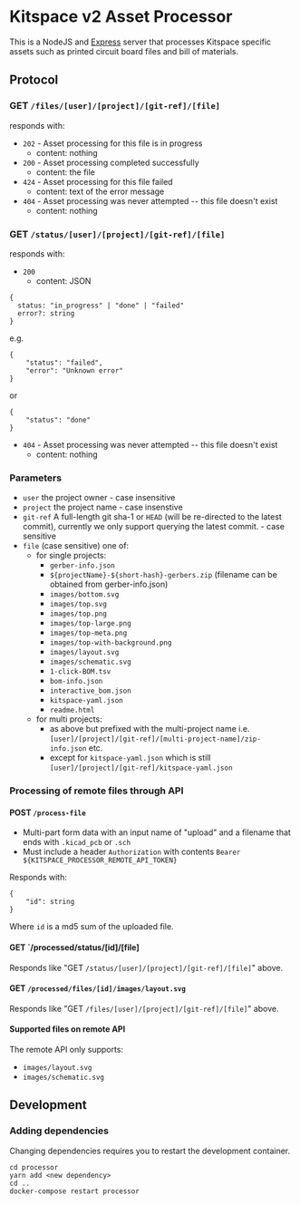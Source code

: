 # Kitspace v2 Asset Processor

This is a NodeJS and [Express](https://expressjs.com/) server that processes Kitspace specific assets such as printed circuit board files and bill of materials.

## Protocol

### GET `/files/[user]/[project]/[git-ref]/[file]`

responds with:
- `202` - Asset processing for this file is in progress
    - content: nothing
- `200` - Asset processing completed successfully
    - content: the file
- `424` - Asset processing for this file failed
    - content: text of the error message
- `404` - Asset processing was never attempted -- this file doesn't exist
    - content: nothing


### GET `/status/[user]/[project]/[git-ref]/[file]`

responds with:
- `200`
    - content: JSON
```
{
  status: "in_progress" | "done" | "failed"
  error?: string
}
```
e.g.

```
{
    "status": "failed",
    "error": "Unknown error"
}
```

or

```
{
    "status": "done"
}
```

- `404` - Asset processing was never attempted -- this file doesn't exist
    - content: nothing

### Parameters

- `user` the project owner - case insensitive
- `project` the project name - case insenstive
- `git-ref` A full-length git sha-1 or `HEAD` (will be re-directed to the latest commit), currently we only support querying the latest commit. - case sensitive
- `file` (case sensitive) one of:
    - for single projects:
        - `gerber-info.json`
        - `${projectName}-${short-hash}-gerbers.zip` (filename can be obtained from gerber-info.json)
        - `images/bottom.svg`
        - `images/top.svg`
        - `images/top.png`
        - `images/top-large.png`
        - `images/top-meta.png`
        - `images/top-with-background.png`
        - `images/layout.svg`
        - `images/schematic.svg`
        - `1-click-BOM.tsv`
        - `bom-info.json`
        - `interactive_bom.json`
        - `kitspace-yaml.json`
        - `readme.html`
    - for multi projects:
        - as above but prefixed with the multi-project name i.e. `[user]/[project]/[git-ref]/[multi-project-name]/zip-info.json` etc.
        - except for `kitspace-yaml.json` which is still `[user]/[project]/[git-ref]/kitspace-yaml.json`

### Processing of remote files through API

#### POST `/process-file`

- Multi-part form data with an input name of "upload" and a filename that ends with `.kicad_pcb` or `.sch`
- Must include a header `Authorization` with contents `Bearer ${KITSPACE_PROCESSOR_REMOTE_API_TOKEN}`

Responds with:
```
{
    "id": string
}
```

Where `id` is a md5 sum of the uploaded file.

#### GET `/processed/status/[id]/[file]

Responds like "GET `/status/[user]/[project]/[git-ref]/[file]`" above.

#### GET `/processed/files/[id]/images/layout.svg`

Responds like "GET `/files/[user]/[project]/[git-ref]/[file]`" above.

#### Supported files on remote API

The remote API only supports:

- `images/layout.svg`
- `images/schematic.svg`

## Development

###  Adding dependencies

Changing dependencies requires you to restart the development container.

```
cd processor
yarn add <new dependency>
cd ..
docker-compose restart processor
```

